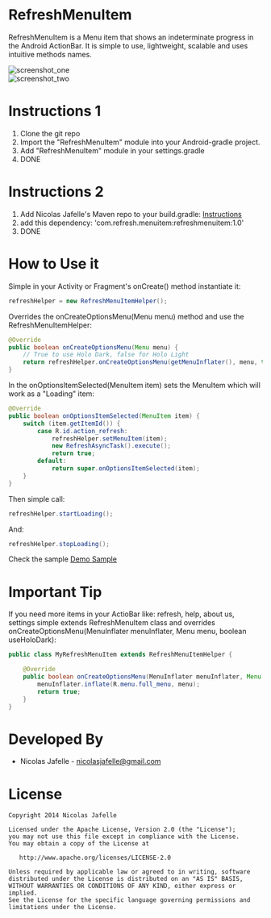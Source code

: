 RefreshMenuItem
===========
RefreshMenuItem is a Menu item that shows an indeterminate progress in the Android ActionBar. It is simple to use, lightweight, scalable and uses intuitive methods names.<br>

![screenshot_one](https://raw2.github.com/nicolasjafelle/RefreshMenuItem/master/screenshot_one.png)
<br>
![screenshot_two](https://raw2.github.com/nicolasjafelle/RefreshMenuItem/master/screenshot_two.png)

Instructions 1
============

1. Clone the git repo
2. Import the "RefreshMenuItem" module into your Android-gradle project.
3. Add "RefreshMenuItem" module in your settings.gradle
4. DONE

Instructions 2 
============

1. Add Nicolas Jafelle's Maven repo to your build.gradle: <a href="https://github.com/nicolasjafelle/maven-repo">Instructions</a>
2. add this dependency: 'com.refresh.menuitem:refreshmenuitem:1.0'
3. DONE


How to Use it
================

Simple in your Activity or Fragment's onCreate() method instantiate it:
``` java 
refreshHelper = new RefreshMenuItemHelper();
```

Overrides the onCreateOptionsMenu(Menu menu) method and use the RefreshMenuItemHelper:
``` java 
@Override
public boolean onCreateOptionsMenu(Menu menu) {
	// True to use Holo Dark, false for Holo Light
	return refreshHelper.onCreateOptionsMenu(getMenuInflater(), menu, true);
}
```

In the onOptionsItemSelected(MenuItem item) sets the MenuItem which will work as a "Loading" item:
``` java 
@Override
public boolean onOptionsItemSelected(MenuItem item) {
    switch (item.getItemId()) {
	    case R.id.action_refresh:
		    refreshHelper.setMenuItem(item);
		    new RefreshAsyncTask().execute();
		    return true;
	    default:
		    return super.onOptionsItemSelected(item);
    }
}
```

Then simple call:
``` java
refreshHelper.startLoading();
```

And:
``` java
refreshHelper.stopLoading();
```

Check the sample <a href="https://github.com/nicolasjafelle/RefreshMenuItem/tree/master/RefreshMenuItemProject/RefreshMenuItemSample">Demo Sample</a>

Important Tip
================

If you need more items in your ActioBar like: refresh, help, about us, settings simple extends RefreshMenuItem class and overrides onCreateOptionsMenu(MenuInflater menuInflater, Menu menu, boolean useHoloDark):
``` java
public class MyRefreshMenuItem extends RefreshMenuItemHelper {

	@Override
	public boolean onCreateOptionsMenu(MenuInflater menuInflater, Menu menu, boolean useHoloDark) {
		menuInflater.inflate(R.menu.full_menu, menu);
		return true;
	}
}
```


Developed By
================

* Nicolas Jafelle - <nicolasjafelle@gmail.com>


License
================

    Copyright 2014 Nicolas Jafelle

    Licensed under the Apache License, Version 2.0 (the "License");
    you may not use this file except in compliance with the License.
    You may obtain a copy of the License at

       http://www.apache.org/licenses/LICENSE-2.0

    Unless required by applicable law or agreed to in writing, software
    distributed under the License is distributed on an "AS IS" BASIS,
    WITHOUT WARRANTIES OR CONDITIONS OF ANY KIND, either express or implied.
    See the License for the specific language governing permissions and
    limitations under the License.

